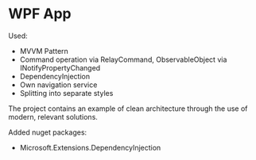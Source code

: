 # WPF App

Used:
- MVVM Pattern
- Command operation via RelayCommand, ObservableObject via INotifyPropertyChanged
- DependencyInjection
- Own navigation service
- Splitting into separate styles

The project contains an example of clean architecture through the use of modern, relevant solutions.

Added nuget packages:
- Microsoft.Extensions.DependencyInjection
